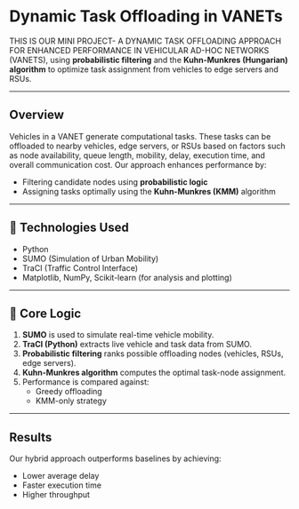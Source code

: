 # Dynamic Task Offloading in VANETs

THIS IS OUR MINI PROJECT- A DYNAMIC TASK OFFLOADING APPROACH FOR ENHANCED PERFORMANCE IN VEHICULAR AD-HOC NETWORKS (VANETS), using **probabilistic filtering** and the **Kuhn-Munkres (Hungarian) algorithm** to optimize task assignment from vehicles to edge servers and RSUs.

---

## Overview

Vehicles in a VANET generate computational tasks. These tasks can be offloaded to nearby vehicles, edge servers, or RSUs based on factors such as node availability, queue length, mobility, delay, execution time, and overall communication cost.
Our approach enhances performance by:

- Filtering candidate nodes using **probabilistic logic** 
- Assigning tasks optimally using the **Kuhn-Munkres (KMM)** algorithm

---

## 🔧 Technologies Used

- Python
- SUMO (Simulation of Urban Mobility)
- TraCI (Traffic Control Interface)
- Matplotlib, NumPy, Scikit-learn (for analysis and plotting)

---

## 🧠 Core Logic

1. **SUMO** is used to simulate real-time vehicle mobility.
2. **TraCI (Python)** extracts live vehicle and task data from SUMO.
3. **Probabilistic filtering** ranks possible offloading nodes (vehicles, RSUs, edge servers).
4. **Kuhn-Munkres algorithm** computes the optimal task-node assignment.
5. Performance is compared against:
   - Greedy offloading
   - KMM-only strategy

---

## Results

Our hybrid approach outperforms baselines by achieving:

- Lower average delay  
- Faster execution time  
- Higher throughput



